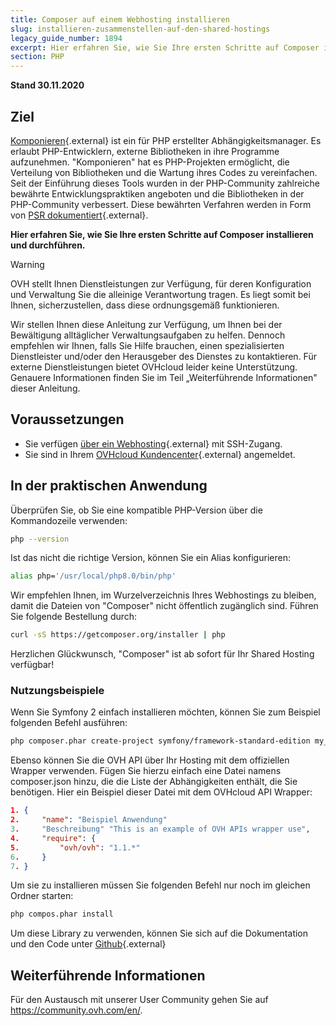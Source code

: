 ```yaml
---
title: Composer auf einem Webhosting installieren
slug: installieren-zusammenstellen-auf-den-shared-hostings
legacy_guide_number: 1894
excerpt: Hier erfahren Sie, wie Sie Ihre ersten Schritte auf Composer installieren und durchführen.
section: PHP
---
```


**Stand 30.11.2020**

## Ziel

[Komponieren](https://getcomposer.org/){.external} ist ein für PHP erstellter Abhängigkeitsmanager. Es erlaubt PHP-Entwicklern, externe Bibliotheken in ihre Programme aufzunehmen. "Komponieren" hat es PHP-Projekten ermöglicht, die Verteilung von Bibliotheken und die Wartung ihres Codes zu vereinfachen. Seit der Einführung dieses Tools wurden in der PHP-Community zahlreiche bewährte Entwicklungspraktiken angeboten und die Bibliotheken in der PHP-Community verbessert. Diese bewährten Verfahren werden in Form von [PSR dokumentiert](http://www.php-fig.org/){.external}.

**Hier erfahren Sie, wie Sie Ihre ersten Schritte auf Composer installieren und durchführen.**

> [!warning]
>
> OVH stellt Ihnen Dienstleistungen zur Verfügung, für deren Konfiguration und Verwaltung Sie die alleinige Verantwortung tragen. Es liegt somit bei Ihnen, sicherzustellen, dass diese ordnungsgemäß funktionieren.
> 
> Wir stellen Ihnen diese Anleitung zur Verfügung, um Ihnen bei der Bewältigung alltäglicher Verwaltungsaufgaben zu helfen. Dennoch empfehlen wir Ihnen, falls Sie Hilfe brauchen, einen spezialisierten Dienstleister und/oder den Herausgeber des Dienstes zu kontaktieren. Für externe Dienstleistungen bietet OVHcloud leider keine Unterstützung. Genauere Informationen finden Sie im Teil „Weiterführende Informationen" dieser Anleitung.
> 

## Voraussetzungen

- Sie verfügen [über ein Webhosting](https://www.ovh.de/hosting/){.external} mit SSH-Zugang.
- Sie sind in Ihrem [OVHcloud Kundencenter](https://www.ovh.com/auth/?action=gotomanager){.external} angemeldet.


## In der praktischen Anwendung

Überprüfen Sie, ob Sie eine kompatible PHP-Version über die Kommandozeile verwenden:


```bash
php --version
```

Ist das nicht die richtige Version, können Sie ein Alias konfigurieren:


```bash
alias php='/usr/local/php8.0/bin/php'
```

Wir empfehlen Ihnen, im Wurzelverzeichnis Ihres Webhostings zu bleiben, damit die Dateien von "Composer" nicht öffentlich zugänglich sind. Führen Sie folgende Bestellung durch:


```bash
curl -sS https://getcomposer.org/installer | php
```

Herzlichen Glückwunsch, "Composer" ist ab sofort für Ihr Shared Hosting verfügbar!


### Nutzungsbeispiele

Wenn Sie Symfony 2 einfach installieren möchten, können Sie zum Beispiel folgenden Befehl ausführen:


```bash
php composer.phar create-project symfony/framework-standard-edition my_project_name "2.7.*"
```

Ebenso können Sie die OVH API über Ihr Hosting mit dem offiziellen Wrapper verwenden. Fügen Sie hierzu einfach eine Datei namens composer.json hinzu, die die Liste der Abhängigkeiten enthält, die Sie benötigen. Hier ein Beispiel dieser Datei mit dem OVHcloud API Wrapper:


```json
1. {
2.     "name": "Beispiel Anwendung"
3.     "Beschreibung" "This is an example of OVH APIs wrapper use",
4.     "require": {
5.         "ovh/ovh": "1.1.*"
6.     }
7. }
```

Um sie zu installieren müssen Sie folgenden Befehl nur noch im gleichen Ordner starten:


```bash
php compos.phar install
```

Um diese Library zu verwenden, können Sie sich auf die Dokumentation und den Code unter [Github](https://github.com/ovh/php-ovh){.external}


## Weiterführende Informationen

Für den Austausch mit unserer User Community gehen Sie auf <https://community.ovh.com/en/>.
